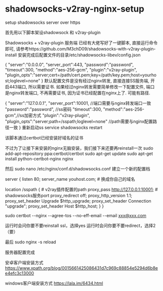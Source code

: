 # shadowsocks-v2ray-nginx-setup
setup shadowsocks server over https 


首先用以下脚本架设shadowsock 和 v2ray-plugin

Shadowsocks + v2ray-plugin 服务端
已经有大佬写好了一键脚本, 直接运行命令即可, 请参考https://github.com/M3chD09/shadowsocks-with-v2ray-plugin-install
安装完成后配置文件的目录/etc/shadowsocks-libev/config.json

{
    "server":"0.0.0.0",
    "server_port":443,
    "password":"password",
    "timeout":300,
    "method":"aes-256-gcm",
    "plugin":"v2ray-plugin",
    "plugin_opts":"server;cert=/path/cert.pem;key=/path/key.pem;host=yourhost;loglevel=none"
}
默认配置文件是没有经过nginx转发, 直接连接SS服务端, 开启443端口, 所以需要证书. 如果经过nginx转发需要简单修改一下配置文件, 端口是nginx转发端口, 不再需要证书, 因为证书已经配置在nginx上了. 可能有路径.

{
    "server":"127.0.0.1",
    "server_port":10001, //端口需要与nginx转发端口一致
    "password":"password", //ss密码
    "timeout":300,
    "method":"aes-256-gcm",//ss加密方式
    "plugin":"v2ray-plugin",
    "plugin_opts":"server;path=/sspath;loglevel=none" //path需要与nginx配置路径一致
}
重新启动ss service shadowsocks restart

该脚本通过certbot已经安装好域名的证书

不过为了让接下来安装的nginx无脑安装，我们接下来还要再reinstall一次
sudo add-apt-repository ppa:certbot/certbot
sudo apt-get update
sudo apt-get install python-certbot-nginx nginx

然后 sudo nano /etc/nginx/conf.d/shadowsocks.conf 建立一个新的配置档

server {
    listen       80;
    server_name  youhost.com; # 换成你自己的域名

location /sspath { # v2ray插件配置的path
    proxy_pass                  http://127.0.0.1:10001; # shadowsocks服务port
    proxy_redirect              off;
    proxy_http_version          1.1;
    proxy_set_header Upgrade    $http_upgrade;
    proxy_set_header Connection "upgrade";
    proxy_set_header Host       $http_host;
    }
}

sudo certbot --nginx --agree-tos --no-eff-email --email xxx@xxx.com

运行时会问你要不要reinstall ssl，选择yes
运行时会问你要不要redirect，选择2 （要）

最后 sudo nginx -s reload


服务器配置完成

安卓客户端安装方式
https://www.xpath.org/blog/0015661425086431d7c969c88854e5294d6b8ee4efc3c13000

windows客户端安装方式
https://lala.im/6434.html


